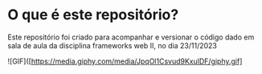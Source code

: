 # O que é este repositório?

Este repositório foi criado para acompanhar e versionar o código dado em sala de aula da disciplina frameworks web II, no dia 23/11/2023

![GIF]([https://media.giphy.com/media/JpqOl1Csvud9KxulDF/giphy.gif]
